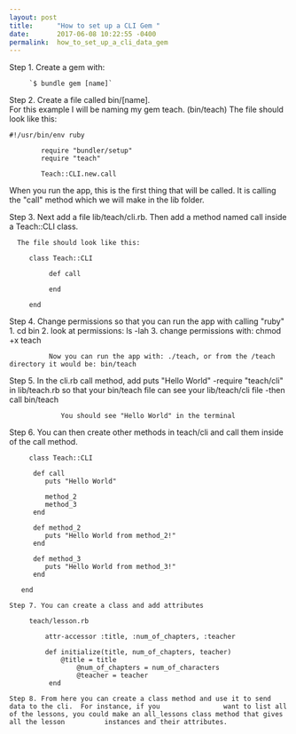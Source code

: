 ```yaml
---
layout: post
title:      "How to set up a CLI Gem "
date:       2017-06-08 10:22:55 -0400
permalink:  how_to_set_up_a_cli_data_gem
---
```



Step 1. Create a gem with:

		 `$ bundle gem [name]`

Step 2.  Create a file called bin/[name].     
      For this example I will be naming my gem teach. (bin/teach)
			The file should look like this:


```
#!/usr/bin/env ruby

		require "bundler/setup"
		require "teach"

		Teach::CLI.new.call

```
   When you run the app, this is the first thing that will be called.  It is calling the "call" method which we     will make in the lib folder.  

Step 3. Next add a file lib/teach/cli.rb.
     Then add a method named call inside a Teach::CLI class.

	  The file should look like this:

```
     class Teach::CLI

          def call

          end

     end
```

Step 4. Change permissions so that you can run the app with calling "ruby"
         1. cd bin
         2. look at permissions: ls -lah
         3. change permissions with: chmod +x teach

			  Now you can run the app with: ./teach, or from the /teach directory it would be: bin/teach

Step 5. In the cli.rb call method, add puts "Hello World"
         -require "teach/cli" in lib/teach.rb so that your bin/teach file can see your lib/teach/cli file
				 -then call bin/teach

				 You should see "Hello World" in the terminal

Step 6. You can then create other methods in teach/cli and call them inside of the call method.

	     class Teach::CLI

          def call
             puts "Hello World"

             method_2
             method_3
          end

          def method_2
             puts "Hello World from method_2!"
          end

          def method_3
             puts "Hello World from method_3!"
          end

       end

	Step 7. You can create a class and add attributes

	     teach/lesson.rb

			 attr-accessor :title, :num_of_chapters, :teacher

			 def initialize(title, num_of_chapters, teacher)
			     @title = title
					 @num_of_chapters = num_of_characters
					 @teacher = teacher
			  end

	Step 8. From here you can create a class method and use it to send data to the cli.  For instance, if you                want to list all of the lessons, you could make an all_lessons class method that gives all the lesson          instances and their attributes.
